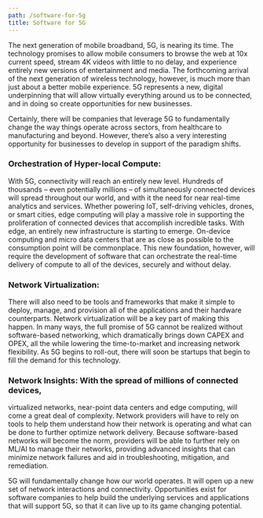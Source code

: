 ```yaml
---
path: /software-for-5g
title: Software for 5G
---
```


The next generation of mobile broadband, 5G, is nearing its time. The
technology promises to allow mobile consumers to browse the web at 10x current
speed, stream 4K videos with little to no delay, and experience entirely new
versions of entertainment and media. The forthcoming arrival of the next
generation of wireless technology, however, is much more than just about a
better mobile experience. 5G represents a new, digital underpinning that will
allow virtually everything around us to be connected, and in doing so create
opportunities for new businesses.

Certainly, there will be companies that leverage 5G to fundamentally change the
way things operate across sectors, from healthcare to manufacturing and beyond.
However, there’s also a very interesting opportunity for businesses to develop
in support of the paradigm shifts.

### Orchestration of Hyper-local Compute:

With 5G, connectivity will reach an entirely new level. Hundreds of thousands –
even potentially millions – of simultaneously connected devices will spread
throughout our world, and with it the need for near real-time analytics and
services. Whether powering IoT, self-driving vehicles, drones, or smart cities,
edge computing will play a massive role in supporting the proliferation of
connected devices that accomplish incredible tasks. With edge, an entirely new
infrastructure is starting to emerge. On-device computing and micro data
centers that are as close as possible to the consumption point will be
commonplace. This new foundation, however, will require the development of
software that can orchestrate the real-time delivery of compute to all of the
devices, securely and without delay.

### Network Virtualization:

There will also need to be tools and frameworks that make it simple to deploy,
manage, and provision all of the applications and their hardware counterparts.
Network virtualization will be a key part of making this happen. In many ways,
the full promise of 5G cannot be realized without software-based networking,
which dramatically brings down CAPEX and OPEX, all the while lowering the
time-to-market and increasing network flexibility. As 5G begins to roll-out,
there will soon be startups that begin to fill the demand for this technology.

### Network Insights: With the spread of millions of connected devices,
virtualized networks, near-point data centers and edge computing, will come a
great deal of complexity. Network providers will have to rely on tools to help
them understand how their network is operating and what can be done to further
optimize network delivery. Because software-based networks will become the
norm, providers will be able to further rely on ML/AI to manage their networks,
providing advanced insights that can minimize network failures and aid in
troubleshooting, mitigation, and remediation.

5G will fundamentally change how our world operates. It will open up a new set
of network interactions and connectivity. Opportunities exist for software
companies to help build the underlying services and applications that will
support 5G, so that it can live up to its game changing potential.
